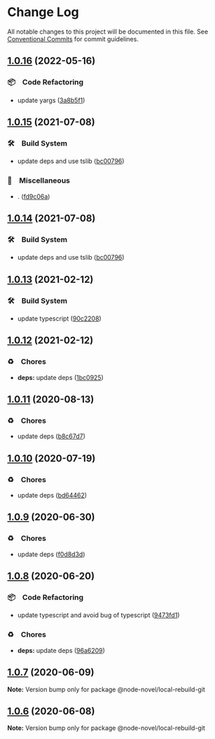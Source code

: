 # Change Log

All notable changes to this project will be documented in this file.
See [Conventional Commits](https://conventionalcommits.org) for commit guidelines.

## [1.0.16](https://github.com/bluelovers/ws-node-novel/compare/@node-novel/local-rebuild-git@1.0.15...@node-novel/local-rebuild-git@1.0.16) (2022-05-16)


### 📦　Code Refactoring

* update yargs ([3a8b5f1](https://github.com/bluelovers/ws-node-novel/commit/3a8b5f1e80f5b7f3eff0e59deb2f95f095a38862))





## [1.0.15](https://github.com/bluelovers/ws-node-novel/compare/@node-novel/local-rebuild-git@1.0.13...@node-novel/local-rebuild-git@1.0.15) (2021-07-08)


### 🛠　Build System

* update deps and use tslib ([bc00796](https://github.com/bluelovers/ws-node-novel/commit/bc007968e0dde703a1b4e79d147bd7122fe3468b))


### 🔖　Miscellaneous

* . ([fd9c06a](https://github.com/bluelovers/ws-node-novel/commit/fd9c06a1e1bc526117eee710e13814cc174c4bf4))





## [1.0.14](https://github.com/bluelovers/ws-node-novel/compare/@node-novel/local-rebuild-git@1.0.13...@node-novel/local-rebuild-git@1.0.14) (2021-07-08)


### 🛠　Build System

* update deps and use tslib ([bc00796](https://github.com/bluelovers/ws-node-novel/commit/bc007968e0dde703a1b4e79d147bd7122fe3468b))





## [1.0.13](https://github.com/bluelovers/ws-node-novel/compare/@node-novel/local-rebuild-git@1.0.12...@node-novel/local-rebuild-git@1.0.13) (2021-02-12)


### 🛠　Build System

* update typescript ([90c2208](https://github.com/bluelovers/ws-node-novel/commit/90c22085d647eea8c5e8c4a24ca3dd63cbf784af))





## [1.0.12](https://github.com/bluelovers/ws-node-novel/compare/@node-novel/local-rebuild-git@1.0.11...@node-novel/local-rebuild-git@1.0.12) (2021-02-12)


### ♻️　Chores

* **deps:** update deps ([1bc0925](https://github.com/bluelovers/ws-node-novel/commit/1bc09257c16754054103f3aec637dcf18f81f25a))





## [1.0.11](https://github.com/bluelovers/ws-node-novel/compare/@node-novel/local-rebuild-git@1.0.10...@node-novel/local-rebuild-git@1.0.11) (2020-08-13)


### ♻️　Chores

* update deps ([b8c67d7](https://github.com/bluelovers/ws-node-novel/commit/b8c67d7e0447d0afdedef9d1023f254c929efbeb))





## [1.0.10](https://github.com/bluelovers/ws-node-novel/compare/@node-novel/local-rebuild-git@1.0.9...@node-novel/local-rebuild-git@1.0.10) (2020-07-19)


### ♻️　Chores

* update deps ([bd64462](https://github.com/bluelovers/ws-node-novel/commit/bd644622f4f1f4941293c180272df22ec30d402a))





## [1.0.9](https://github.com/bluelovers/ws-node-novel/compare/@node-novel/local-rebuild-git@1.0.8...@node-novel/local-rebuild-git@1.0.9) (2020-06-30)


### ♻️　Chores

* update deps ([f0d8d3d](https://github.com/bluelovers/ws-node-novel/commit/f0d8d3d96cef067e3f1c2bc8c5e4110110d5c25b))





## [1.0.8](https://github.com/bluelovers/ws-node-novel/compare/@node-novel/local-rebuild-git@1.0.7...@node-novel/local-rebuild-git@1.0.8) (2020-06-20)


### 📦　Code Refactoring

* update typescript and avoid bug of typescript ([9473fd1](https://github.com/bluelovers/ws-node-novel/commit/9473fd159a3e0774e7646ab2dc60d73a4667f09b))


### ♻️　Chores

* **deps:** update deps ([96a6209](https://github.com/bluelovers/ws-node-novel/commit/96a62099f0774dae433a16b9e20f2c4ddd518749))





## [1.0.7](https://github.com/bluelovers/ws-node-novel/compare/@node-novel/local-rebuild-git@1.0.6...@node-novel/local-rebuild-git@1.0.7) (2020-06-09)

**Note:** Version bump only for package @node-novel/local-rebuild-git





## [1.0.6](https://github.com/bluelovers/ws-node-novel/compare/@node-novel/local-rebuild-git@1.0.5...@node-novel/local-rebuild-git@1.0.6) (2020-06-08)

**Note:** Version bump only for package @node-novel/local-rebuild-git
